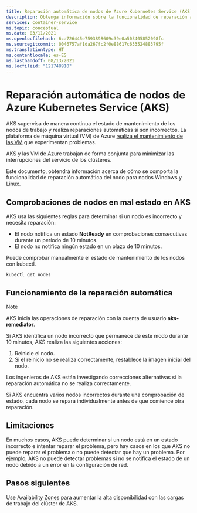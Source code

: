 ```yaml
---
title: Reparación automática de nodos de Azure Kubernetes Service (AKS)
description: Obtenga información sobre la funcionalidad de reparación automática de nodos y cómo AKS corrige los nodos de trabajo interrumpidos.
services: container-service
ms.topic: conceptual
ms.date: 03/11/2021
ms.openlocfilehash: 6ca726445e7593898609c39e0a503405852098fc
ms.sourcegitcommit: 0046757af1da267fc2f0e88617c633524883795f
ms.translationtype: HT
ms.contentlocale: es-ES
ms.lasthandoff: 08/13/2021
ms.locfileid: "121748910"
---
```

# <a name="azure-kubernetes-service-aks-node-auto-repair"></a>Reparación automática de nodos de Azure Kubernetes Service (AKS)

AKS supervisa de manera continua el estado de mantenimiento de los nodos de trabajo y realiza reparaciones automáticas si son incorrectos. La plataforma de máquina virtual (VM) de Azure [realiza el mantenimiento de las VM][vm-updates] que experimentan problemas. 

AKS y las VM de Azure trabajan de forma conjunta para minimizar las interrupciones del servicio de los clústeres.

Este documento, obtendrá información acerca de cómo se comporta la funcionalidad de reparación automática del nodo para nodos Windows y Linux. 

## <a name="how-aks-checks-for-unhealthy-nodes"></a>Comprobaciones de nodos en mal estado en AKS

AKS usa las siguientes reglas para determinar si un nodo es incorrecto y necesita reparación: 
* El nodo notifica un estado **NotReady** en comprobaciones consecutivas durante un período de 10 minutos.
* El nodo no notifica ningún estado en un plazo de 10 minutos.

Puede comprobar manualmente el estado de mantenimiento de los nodos con kubectl.

```
kubectl get nodes
```

## <a name="how-automatic-repair-works"></a>Funcionamiento de la reparación automática

> [!Note]
> AKS inicia las operaciones de reparación con la cuenta de usuario **aks-remediator**.

Si AKS identifica un nodo incorrecto que permanece de este modo durante 10 minutos, AKS realiza las siguientes acciones:

1. Reinicie el nodo.
1. Si el reinicio no se realiza correctamente, restablece la imagen inicial del nodo.

Los ingenieros de AKS están investigando correcciones alternativas si la reparación automática no se realiza correctamente. 

Si AKS encuentra varios nodos incorrectos durante una comprobación de estado, cada nodo se repara individualmente antes de que comience otra reparación.


## <a name="limitations"></a>Limitaciones

En muchos casos, AKS puede determinar si un nodo está en un estado incorrecto e intentar reparar el problema, pero hay casos en los que AKS no puede reparar el problema o no puede detectar que hay un problema. Por ejemplo, AKS no puede detectar problemas si no se notifica el estado de un nodo debido a un error en la configuración de red.

## <a name="next-steps"></a>Pasos siguientes

Use [Availability Zones][availability-zones] para aumentar la alta disponibilidad con las cargas de trabajo del clúster de AKS.

<!-- LINKS - External -->

<!-- LINKS - Internal -->
[availability-zones]: ./availability-zones.md
[vm-updates]: ../virtual-machines/maintenance-and-updates.md
